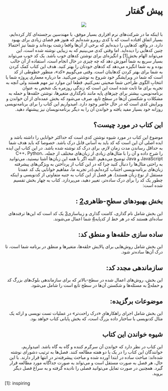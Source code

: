 <div dir='rtl'>

# پیش گفتار

</div>

<p align="center">
    <img src="https://github.com/Hossein52Hz/The-Art-Of-Readable-Code-Persian/tree/main/0-pre/img-0-1.png" />
</p>

<div dir='rtl'>

با اینکه ما در شرکت‌های نرم افزاری بسیار موفق، با مهندسین برجسته‌ای کار کرده‌ایم، بسیار اتفاق افتاده است که با کدی روبرو شده‌ایم که هنوز هم فضای زیادی برای بهبود دارد. در واقع، کدهایی را دیده‌ایم که برخی از آن‌ها واقعا زشت بوده‌اند و شما نیز احتمالا چنین کدهایی را دیده‌اید. اما وقتی کدی می‌بینیم که به زیبایی نوشته شده است، این می‌تواند الهام بخش[1] و انگیزه‌ای برای نوشتن کدهای خوب باشد. یک کد خوب می‌تواند بسیار سریع به شما آموزش دهد که چه چیزی در حال انجام است، استفاده از آن جالب بوده و به شما انگیزه می‌دهد که کدهای خودتان را بهتر کنید. هدف این کتاب کمک کردن به شما برای بهتر کردن کدهایتان است. وقتی می‌گوییم «کد»، منظور خطوطی از کد است که شما در ویرایشگر خود شروع به نوشتن می‌کنید. ما درباره معماری پروژه شما یا انتخابِ الگوی طراحی شما صحبتی نمی‌کنیم. قطعا این موارد نیز مهم هستند ولی آنچه به تجربه برای ما ثابت شده است این است که زندگی روزمره یک شخص به عنوان برنامه‌نویس، بیشتر برای چیزهای پایه مانند نام‌گذاری متغیرها، نوشتن حلقه‌ها و حمله به مشکلات و شکستن آن‌ها در سطح تابع، صرف می‌شود که بخش عمده‌ای از آن خواندن و ویرایش کدی است که در حال حاضر وجود دارد. امیدواریم این کتاب را برای برنامه‌نویسی روزانه خود بسیار مفید یافته و خواندن آن را به دیگر برنامه‌نویسان نیز پیشنهاد دهید.

## این کتاب در مورد چیست؟

موضوع این کتاب در مورد شیوه نوشتن کدی است که حداکثر خوانایی را داشته باشد و ایده اصلی آن این است که کد باید به آسانی قابل درک باشد. خصوصا که باید هدف شما به حداقل رساندن مدت زمان لازم، برای درک کد نوشته شده باشد. در این کتاب این ایده را شرح داده و آن را با مثال‌های زیادی از زبان‌های مختلف از جمله، C++، Python، JavaScript و Java توضیح می‌دهیم. البته اگر با همه این زبان‌ها آشنا نیستید، می‌توانید به راحتی مثال‌ها را دنبال کنید چرا که در این کتاب از پرداختن به ویژگی‌های پیشرفته زبان‌های برنامه‌نویسی اجتناب کرده‌ایم،(در تجربه ما، مفاهیم خوانایی یک کد عمدتا مستقل از نوع زبان هستند). هر فصل از این کتاب به جنبه متفاوتی از کدنویسی و اینکه چطور یک کد را برای درک ساده‌تر، تغییر دهید، می‌پردازد. کتاب به چهار بخش تقسیم شده است:


## بخش بهبودهای سطحِ-ظاهری[2] :

این بخش شامل نام گذاری، کامنت گذاری و زیباسازی[3] یک کد است که این‌ها ترفندهای ساده‌ای هستند که در هر خط از کدپایه[4] شما اعمال می‌شوند.

## ساده سازی حلقه‌ها و منطق کد:

این بخش شامل روش‌هایی برای پالایش حلقه‌ها، متغیرها و منطق در برنامه شما است، تا درک آن‌ها ساده‌تر شود.

## سازماندهی مجدد کد:

این بخش، روش‌های اعمال شده در سطح-بالاتر که برای سازماندهی بلوک‌های بزرگ کد و حمله[5] به مسئله‌ها و شکستن آن‌ها در سطح تابع است را شامل می‌شود.

## موضوعات برگزیده:

این بخش شامل اجرای راهکارهای «درک راحت‌تر» در عملیات تست نویسی و ارائه یک مثال کدنویسی با ساختار داده بزرگ است، که بخش پایانی کتاب خواهد بود.

## شیوه خواندن این کتاب

این کتاب در نظر دارد که خواندن آن سرگرم کننده و گاه به گاه باشد. امیدواریم، خوانندگان این کتاب را در یک یا دو هفته مطالعه کنند. فصل‌ها به ترتیب دشورای نوشته شده‌اند: مباحث ساده در ابتدا آورده شده و مباحث پیشرفته‌تر در انتها قرار دارند. با این حال، هر فصل به صورت مستقل است و می‌تواند به صورت جداگانه مورد مطالعه قرار گیرد. همچنین در صورت تمایل می‌توانید فصلی را نادیده گرفته و به سراغ فصل دیگر بروید.

</div>

<div>
[1]: inspiring

[2]: Surface-level

[3]: aesthetics

[4]: codebase

[5]: attack

</div>
